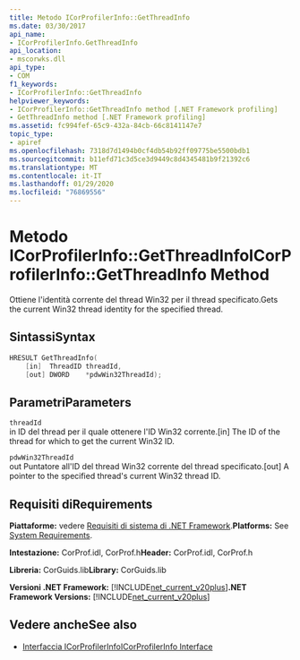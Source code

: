 ```yaml
---
title: Metodo ICorProfilerInfo::GetThreadInfo
ms.date: 03/30/2017
api_name:
- ICorProfilerInfo.GetThreadInfo
api_location:
- mscorwks.dll
api_type:
- COM
f1_keywords:
- ICorProfilerInfo::GetThreadInfo
helpviewer_keywords:
- ICorProfilerInfo::GetThreadInfo method [.NET Framework profiling]
- GetThreadInfo method [.NET Framework profiling]
ms.assetid: fc994fef-65c9-432a-84cb-66c8141147e7
topic_type:
- apiref
ms.openlocfilehash: 7318d7d1494b0cf4db54b92ff09775be5500bdb1
ms.sourcegitcommit: b11efd71c3d5ce3d9449c8d4345481b9f21392c6
ms.translationtype: MT
ms.contentlocale: it-IT
ms.lasthandoff: 01/29/2020
ms.locfileid: "76869556"
---
```

# <a name="icorprofilerinfogetthreadinfo-method"></a><span data-ttu-id="0a303-102">Metodo ICorProfilerInfo::GetThreadInfo</span><span class="sxs-lookup"><span data-stu-id="0a303-102">ICorProfilerInfo::GetThreadInfo Method</span></span>
<span data-ttu-id="0a303-103">Ottiene l'identità corrente del thread Win32 per il thread specificato.</span><span class="sxs-lookup"><span data-stu-id="0a303-103">Gets the current Win32 thread identity for the specified thread.</span></span>  
  
## <a name="syntax"></a><span data-ttu-id="0a303-104">Sintassi</span><span class="sxs-lookup"><span data-stu-id="0a303-104">Syntax</span></span>  
  
```cpp  
HRESULT GetThreadInfo(  
    [in]  ThreadID threadId,  
    [out] DWORD    *pdwWin32ThreadId);  
```  
  
## <a name="parameters"></a><span data-ttu-id="0a303-105">Parametri</span><span class="sxs-lookup"><span data-stu-id="0a303-105">Parameters</span></span>  
 `threadId`  
 <span data-ttu-id="0a303-106">in ID del thread per il quale ottenere l'ID Win32 corrente.</span><span class="sxs-lookup"><span data-stu-id="0a303-106">[in] The ID of the thread for which to get the current Win32 ID.</span></span>  
  
 `pdwWin32ThreadId`  
 <span data-ttu-id="0a303-107">out Puntatore all'ID del thread Win32 corrente del thread specificato.</span><span class="sxs-lookup"><span data-stu-id="0a303-107">[out] A pointer to the specified thread's current Win32 thread ID.</span></span>  
  
## <a name="requirements"></a><span data-ttu-id="0a303-108">Requisiti di</span><span class="sxs-lookup"><span data-stu-id="0a303-108">Requirements</span></span>  
 <span data-ttu-id="0a303-109">**Piattaforme:** vedere [Requisiti di sistema di .NET Framework](../../../../docs/framework/get-started/system-requirements.md).</span><span class="sxs-lookup"><span data-stu-id="0a303-109">**Platforms:** See [System Requirements](../../../../docs/framework/get-started/system-requirements.md).</span></span>  
  
 <span data-ttu-id="0a303-110">**Intestazione:** CorProf.idl, CorProf.h</span><span class="sxs-lookup"><span data-stu-id="0a303-110">**Header:** CorProf.idl, CorProf.h</span></span>  
  
 <span data-ttu-id="0a303-111">**Libreria:** CorGuids.lib</span><span class="sxs-lookup"><span data-stu-id="0a303-111">**Library:** CorGuids.lib</span></span>  
  
 <span data-ttu-id="0a303-112">**Versioni .NET Framework:** [!INCLUDE[net_current_v20plus](../../../../includes/net-current-v20plus-md.md)]</span><span class="sxs-lookup"><span data-stu-id="0a303-112">**.NET Framework Versions:** [!INCLUDE[net_current_v20plus](../../../../includes/net-current-v20plus-md.md)]</span></span>  
  
## <a name="see-also"></a><span data-ttu-id="0a303-113">Vedere anche</span><span class="sxs-lookup"><span data-stu-id="0a303-113">See also</span></span>

- [<span data-ttu-id="0a303-114">Interfaccia ICorProfilerInfo</span><span class="sxs-lookup"><span data-stu-id="0a303-114">ICorProfilerInfo Interface</span></span>](icorprofilerinfo-interface.md)
